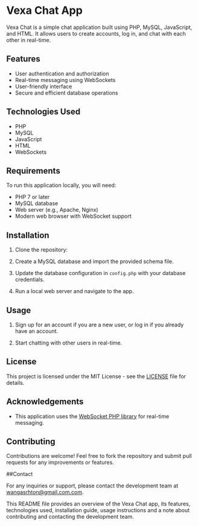 # Vexa Chat App

Vexa Chat is a simple chat application built using PHP, MySQL, JavaScript, and HTML. It allows users to create accounts, log in, and chat with each other in real-time.

## Features

- User authentication and authorization
- Real-time messaging using WebSockets
- User-friendly interface
- Secure and efficient database operations

## Technologies Used

- PHP
- MySQL
- JavaScript
- HTML
- WebSockets

## Requirements

To run this application locally, you will need:

- PHP 7 or later
- MySQL database
- Web server (e.g., Apache, Nginx)
- Modern web browser with WebSocket support

## Installation

1. Clone the repository:

2. Create a MySQL database and import the provided schema file.

3. Update the database configuration in `config.php` with your database credentials.

4. Run a local web server and navigate to the app.

## Usage

1. Sign up for an account if you are a new user, or log in if you already have an account.

2. Start chatting with other users in real-time.

## License

This project is licensed under the MIT License - see the [LICENSE](LICENSE) file for details.

## Acknowledgements

- This application uses the [WebSocket PHP library](https://github.com/Textalk/websocket-php) for real-time messaging.

## Contributing

Contributions are welcome! Feel free to fork the repository and submit pull requests for any improvements or features.

##Contact

For any inquiries or support, please contact the development team at wangasrhton@gmail.com.com.

This README file provides an overview of the Vexa Chat app, its features, technologies used, installation guide, usage instructions and a note about contributing and contacting the development team.

